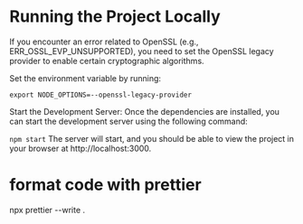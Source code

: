 # Running the Project Locally

If you encounter an error related to OpenSSL (e.g., ERR_OSSL_EVP_UNSUPPORTED), you need to set the OpenSSL legacy provider to enable certain cryptographic algorithms.

Set the environment variable by running:

`export NODE_OPTIONS=--openssl-legacy-provider`

Start the Development Server:
Once the dependencies are installed, you can start the development server using the following command:

`npm start`
The server will start, and you should be able to view the project in your browser at http://localhost:3000.

# format code with prettier 

npx prettier --write .


